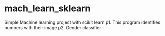 # mach_learn_sklearn
Simple Machine learning project with scikit learn
p1. This program identifies numbers with their image 
p2. Gender classifier
